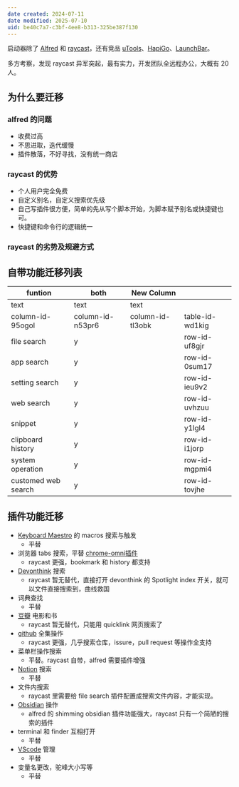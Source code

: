 ```yaml
---
date created: 2024-07-11
date modified: 2025-07-10
uid: be40c7a7-c3bf-4ee8-b313-325be387f130
---
```


启动器除了 [Alfred](Alfred) 和 [raycast](raycast.md)，还有竞品 [uTools](uTools)、[HapiGo](HapiGo)、[LaunchBar](LaunchBar)。

多方考察，发现 raycast 异军突起，最有实力，开发团队全远程办公，大概有 20 人。

## 为什么要迁移

### alfred 的问题

- 收费过高
- 不思进取，迭代缓慢
- 插件散落，不好寻找，没有统一商店

### raycast 的优势

- 个人用户完全免费
- 自定义别名，自定义搜索优先级
- 自己写插件很方便，简单的先从写个脚本开始，为脚本赋予别名或快捷键也可。
- 快捷键和命令行的逻辑统一

### raycast 的劣势及规避方式

## 自带功能迁移列表

| funtion | both | New Column | |
| ------------------- | ---------------- | ---------------- | --------------- |
| text | text | text | |
| column-id-95ogol | column-id-n53pr6 | column-id-tl3obk | table-id-wd1kig |
| file search | y | | row-id-uf8gjr |
| app search | y | | row-id-0sum17 |
| setting search | y | | row-id-ieu9v2 |
| web search | y | | row-id-uvhzuu |
| snippet | y | | row-id-y1lgl4 |
| clipboard history | y | | row-id-i1jorp |
| system operation | y | | row-id-mgpmi4 |
| customed web search | y | | row-id-tovjhe |

## 插件功能迁移

- [Keyboard Maestro](Keyboard%20Maestro) 的 macros 搜索与触发
	- 平替
- 浏览器 tabs 搜索，平替 [chrome-omni插件](chrome-omni插件)
	- raycast 更强，bookmark 和 history 都支持
- [Devonthink](Devonthink) 搜索
	- raycast 暂无替代，直接打开 devonthink 的 Spotlight index 开关，就可以文件直接搜索到，曲线救国
- 词典查找
	- 平替
- [豆瓣](豆瓣) 电影和书
	- raycast 暂无替代，只能用 quicklink 网页搜索了
- [github](github.md) 全集操作
	- raycast 更强，几乎搜索仓库，issure，pull request 等操作全支持
- 菜单栏操作搜索
	- 平替。raycast 自带，alfred 需要插件增强
- [Notion](Notion.md) 搜索
	- 平替
- 文件内搜索
	- raycast 里需要给 file search 插件配置成搜索文件内容，才能实现。
- [Obsidian](Obsidian.md) 操作
	- alfred 的 shimming obsidian 插件功能强大，raycast 只有一个简陋的搜索的插件
- terminal 和 finder 互相打开
	- 平替
- [VScode](VScode.md) 管理
	- 平替
- 变量名更改，驼峰大小写等
	- 平替
